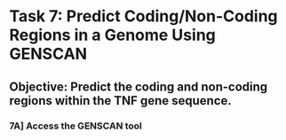 # Task 7: Predict Coding/Non-Coding Regions in a Genome Using GENSCAN

## Objective: Predict the coding and non-coding regions within the TNF gene sequence.

### 7A] Access the GENSCAN tool
